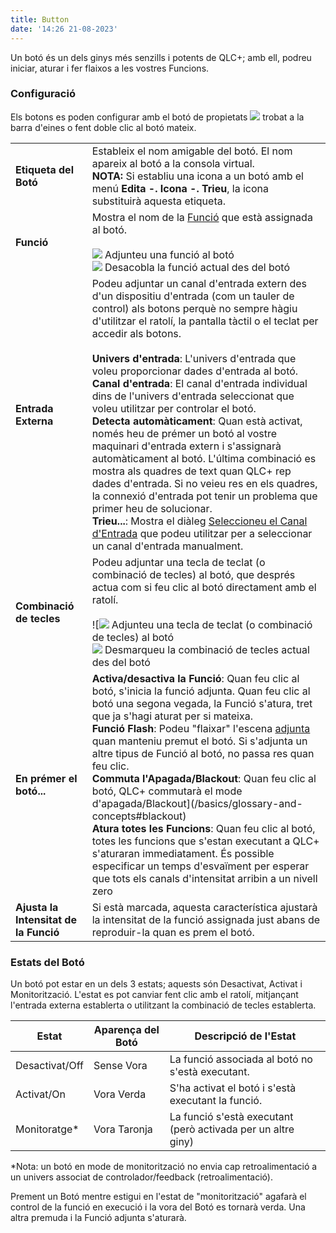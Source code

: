 ```yaml
---
title: Button
date: '14:26 21-08-2023'
---
```


Un botó és un dels ginys més senzills i potents de QLC+; amb ell, podreu iniciar, aturar i fer flaixos a les vostres Funcions.

### Configuració

Els botons es poden configurar amb el botó de propietats ![](/basics/edit.png) trobat a la barra d'eines o fent doble clic al botó mateix.

|     |     |
| --- | --- |
| **Etiqueta del Botó** | Estableix el nom amigable del botó. El nom apareix al botó a la consola virtual.<br>**NOTA:** Si establiu una icona a un botó amb el menú **Edita -. Icona -. Trieu**, la icona substituirà aquesta etiqueta. |
| **Funció** | Mostra el nom de la [Funció](/basics/glossary-and-concepts#functions) que està assignada al botó.<br><br>![](/basics/attach.png) Adjunteu una funció al botó <br>![](/basics/detach.png) Desacobla la funció actual des del botó |
| **Entrada Externa** | Podeu adjuntar un canal d'entrada extern des d'un dispositiu d'entrada (com un tauler de control) als botons perquè no sempre hàgiu d'utilitzar el ratolí, la pantalla tàctil o el teclat per accedir als botons.<br><br>**Univers d'entrada**: L'univers d'entrada que voleu proporcionar dades d'entrada al botó.<br>**Canal d'entrada**: El canal d'entrada individual dins de l'univers d'entrada seleccionat que voleu utilitzar per controlar el botó.<br>**Detecta automàticament**: Quan està activat, només heu de prémer un botó al vostre maquinari d'entrada extern i s'assignarà automàticament al botó. L'última combinació es mostra als quadres de text quan QLC+ rep dades d'entrada. Si no veieu res en els quadres, la connexió d'entrada pot tenir un problema que primer heu de solucionar.<br>**Trieu...**: Mostra el diàleg [Seleccioneu el Canal d'Entrada](../select-input-channel) que podeu utilitzar per a seleccionar un canal d'entrada manualment. |
| **Combinació de tecles** | Podeu adjuntar una tecla de teclat (o combinació de tecles) al botó, que després actua com si feu clic al botó directament amb el ratolí.<br><br>![![](/basics/key_bindings.png) Adjunteu una tecla de teclat (o combinació de tecles) al botó <br>![](/basics/fileclose.png) Desmarqueu la combinació de tecles actual des del botó |
| **En prémer el botó...** | **Activa/desactiva la Funció**: Quan feu clic al botó, s'inicia la funció adjunta. Quan feu clic al botó una segona vegada, la Funció s'atura, tret que ja s'hagi aturat per si mateixa.<br>**Funció Flash**: Podeu  "flaixar" l'escena [adjunta](/basics/glossary-and-concepts#scene) quan manteniu premut el botó. Si s'adjunta un altre tipus de Funció al botó, no passa res quan feu clic.<br>**Commuta l'Apagada/Blackout**: Quan feu clic al botó, QLC+ commutarà el mode d'apagada/Blackout](/basics/glossary-and-concepts#blackout)<br>**Atura totes les Funcions**: Quan feu clic al botó, totes les funcions que s'estan executant a QLC+ s'aturaran immediatament. És possible especificar un temps d'esvaïment per esperar que tots els canals d'intensitat arribin a un nivell zero |
| **Ajusta la Intensitat de la Funció** | Si està marcada, aquesta característica ajustarà la intensitat de la funció assignada just abans de reproduir-la quan es prem el botó. |

### Estats del Botó

Un botó pot estar en un dels 3 estats; aquests són Desactivat, Activat i Monitorització. L'estat es pot canviar fent clic amb el ratolí, mitjançant l'entrada externa establerta o utilitzant la combinació de tecles establerta.

| Estat | Aparença del Botó | Descripció de l'Estat |
|-------------|-------------------|------------------------------------------------------------|
| Desactivat/Off | Sense Vora | La funció associada al botó no s'està executant. |
| Activat/On | Vora Verda | S'ha activat el botó i s'està executant la funció. |
| Monitoratge* | Vora Taronja | La funció s'està executant (però activada per un altre giny) |

*Nota: un botó en mode de monitorització no envia cap retroalimentació a un univers associat de controlador/feedback (retroalimentació).

Prement un Botó mentre estigui en l'estat de "monitorització" agafarà el control de la funció en execució i la vora del Botó es tornarà verda. Una altra premuda i la Funció adjunta s'aturarà.